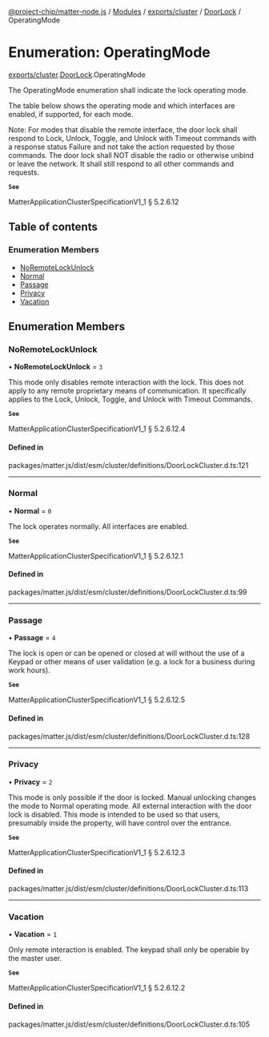 [@project-chip/matter-node.js](../README.md) / [Modules](../modules.md) / [exports/cluster](../modules/exports_cluster.md) / [DoorLock](../modules/exports_cluster.DoorLock.md) / OperatingMode

# Enumeration: OperatingMode

[exports/cluster](../modules/exports_cluster.md).[DoorLock](../modules/exports_cluster.DoorLock.md).OperatingMode

The OperatingMode enumeration shall indicate the lock operating mode.

The table below shows the operating mode and which interfaces are enabled, if supported, for each mode.

Note: For modes that disable the remote interface, the door lock shall respond to Lock, Unlock, Toggle, and
Unlock with Timeout commands with a response status Failure and not take the action requested by those commands.
The door lock shall NOT disable the radio or otherwise unbind or leave the network. It shall still respond to
all other commands and requests.

**`See`**

MatterApplicationClusterSpecificationV1_1 § 5.2.6.12

## Table of contents

### Enumeration Members

- [NoRemoteLockUnlock](exports_cluster.DoorLock.OperatingMode.md#noremotelockunlock)
- [Normal](exports_cluster.DoorLock.OperatingMode.md#normal)
- [Passage](exports_cluster.DoorLock.OperatingMode.md#passage)
- [Privacy](exports_cluster.DoorLock.OperatingMode.md#privacy)
- [Vacation](exports_cluster.DoorLock.OperatingMode.md#vacation)

## Enumeration Members

### NoRemoteLockUnlock

• **NoRemoteLockUnlock** = ``3``

This mode only disables remote interaction with the lock. This does not apply to any remote proprietary
means of communication. It specifically applies to the Lock, Unlock, Toggle, and Unlock with Timeout
Commands.

**`See`**

MatterApplicationClusterSpecificationV1_1 § 5.2.6.12.4

#### Defined in

packages/matter.js/dist/esm/cluster/definitions/DoorLockCluster.d.ts:121

___

### Normal

• **Normal** = ``0``

The lock operates normally. All interfaces are enabled.

**`See`**

MatterApplicationClusterSpecificationV1_1 § 5.2.6.12.1

#### Defined in

packages/matter.js/dist/esm/cluster/definitions/DoorLockCluster.d.ts:99

___

### Passage

• **Passage** = ``4``

The lock is open or can be opened or closed at will without the use of a Keypad or other means of user
validation (e.g. a lock for a business during work hours).

**`See`**

MatterApplicationClusterSpecificationV1_1 § 5.2.6.12.5

#### Defined in

packages/matter.js/dist/esm/cluster/definitions/DoorLockCluster.d.ts:128

___

### Privacy

• **Privacy** = ``2``

This mode is only possible if the door is locked. Manual unlocking changes the mode to Normal operating
mode. All external interaction with the door lock is disabled. This mode is intended to be used so that
users, presumably inside the property, will have control over the entrance.

**`See`**

MatterApplicationClusterSpecificationV1_1 § 5.2.6.12.3

#### Defined in

packages/matter.js/dist/esm/cluster/definitions/DoorLockCluster.d.ts:113

___

### Vacation

• **Vacation** = ``1``

Only remote interaction is enabled. The keypad shall only be operable by the master user.

**`See`**

MatterApplicationClusterSpecificationV1_1 § 5.2.6.12.2

#### Defined in

packages/matter.js/dist/esm/cluster/definitions/DoorLockCluster.d.ts:105
